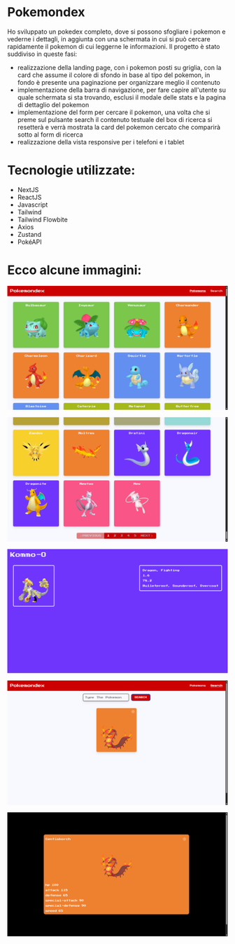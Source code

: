 # Pokemondex

Ho sviluppato un pokedex completo, dove si possono sfogliare i pokemon e vederne i dettagli, in aggiunta con una schermata in cui si può cercare rapidamente il pokemon di cui leggerne le informazioni. Il progetto è stato suddiviso in queste fasi: 
- realizzazione della landing page, con i pokemon posti su griglia, con la card che assume il colore di sfondo in base al tipo del pokemon, in fondo è presente una paginazione per organizzare meglio il contenuto
- implementazione della barra di navigazione, per fare capire all'utente su quale schermata si sta trovando, esclusi il modale delle stats e la pagina di dettaglio del pokemon
- implementazione del form per cercare il pokemon, una volta che si preme sul pulsante search il contenuto testuale del box di ricerca si resetterà e verrà mostrata la card del pokemon cercato che comparirà sotto al form di ricerca
- realizzazione della vista responsive per i telefoni e i tablet

# Tecnologie utilizzate:
- NextJS
- ReactJS
- Javascript
- Tailwind
- Tailwind Flowbite
- Axios
- Zustand
- PokéAPI

# Ecco alcune immagini:

![Landing](public/screenshots/landing.png)

![Pagination](public/screenshots/pagination.png)

![DetailsPage](public/screenshots/detailsPage.png)

![SearcherPage](public/screenshots/searcherPage.png)

![PokemondexModal](public/screenshots/pokemondexModal.png)
